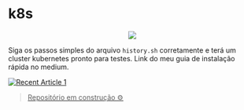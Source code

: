 # k8s

<p align="center">
  <a href="https://skillicons.dev">
    <img src="https://skillicons.dev/icons?i=kubernetes"/>
    <!--
    <img src="https://skillicons.dev/icons?i=bash,kubernetes"/>
    -->
  </a>
</p>

Siga os passos simples do arquivo `history.sh` corretamente e terá um cluster kubernetes pronto para testes. Link do meu guia de instalação rápida no medium.

<a target="_blank" href="https://github-readme-medium-recent-article.vercel.app/medium/@joao-prs/1"><img src="https://github-readme-medium-recent-article.vercel.app/medium/@joao-prs/1" alt="Recent Article 1">

> Repositório em construção ⚙️
